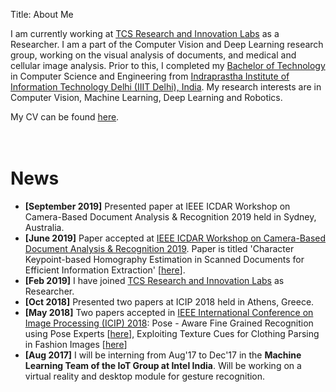 Title: About Me

I am currently working at <a href="https://www.tcs.com/research-and-innovation">TCS Research and Innovation Labs</a> as a Researcher. I am a part of the Computer Vision and Deep Learning research group, working on the visual analysis of documents, and medical and cellular image analysis. Prior to this, I completed my <a href="https://en.wikipedia.org/wiki/Bachelor_of_Technology">Bachelor of Technology</a> in Computer Science and Engineering from <a href="https://iiitd.ac.in/">Indraprastha Institute of Information Technology Delhi (IIIT Delhi), India</a>. My research interests are in Computer Vision, Machine Learning, Deep Learning and Robotics.
<br>

My CV can be found [here](http://kushagramahajan.me/pdfs/cv.pdf "Kushagra's CV").
<br><br><br>

# News #

<ul>
	<li><b>[September 2019]</b> Presented paper at IEEE ICDAR Workshop on Camera-Based Document Analysis & Recognition 2019 held in Sydney, Australia.</li>
	<li><b>[June 2019]</b> Paper accepted at <a href="https://cbdar2019.univ-lr.fr/">IEEE ICDAR Workshop on Camera-Based Document Analysis & Recognition 2019</a>. Paper is titled 'Character Keypoint-based Homography Estimation in Scanned Documents for Efficient Information Extraction' [<a href="http://kushagramahajan.me/papers/ICDAR_Workshop.pdf">here</a>].</li>
    <li><b>[Feb 2019]</b> I have joined <a href="https://www.tcs.com/research-and-innovation">TCS Research and Innovation Labs</a> as Researcher.</li>
    <li><b>[Oct 2018]</b> Presented two papers at ICIP 2018 held in Athens, Greece.</li>
	<li><b>[May 2018]</b> Two papers accepted in <a href="https://2018.ieeeicip.org/">IEEE International Conference on Image Processing (ICIP) 2018</a>: Pose - Aware Fine Grained Recognition using Pose Experts [<a href="http://kushagramahajan.me/papers/fgvc_icip.pdf">here</a>], Exploiting Texture Cues for Clothing Parsing in Fashion Images [<a href="http://kushagramahajan.me/papers/texture_icip.pdf">here</a>]</li>
	<li><b>[Aug 2017]</b> I will be interning from Aug'17 to Dec'17 in the <b>Machine Learning Team of the IoT Group at Intel India</b>. Will be working on a virtual reality and desktop module for gesture recognition.</li>
</ul>
